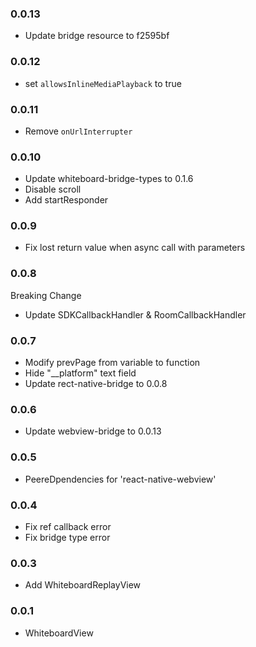 ### 0.0.13
- Update bridge resource to f2595bf
### 0.0.12
- set `allowsInlineMediaPlayback` to true
### 0.0.11
- Remove `onUrlInterrupter`
### 0.0.10
- Update whiteboard-bridge-types to 0.1.6
- Disable scroll
- Add startResponder
### 0.0.9
- Fix lost return value when async call with parameters
### 0.0.8
Breaking Change
  - Update SDKCallbackHandler & RoomCallbackHandler
### 0.0.7
- Modify prevPage from variable to function
- Hide "__platform" text field
- Update rect-native-bridge to 0.0.8
### 0.0.6
- Update webview-bridge to 0.0.13
### 0.0.5
- PeereDpendencies for 'react-native-webview'
### 0.0.4
- Fix ref callback error
- Fix bridge type error
### 0.0.3
- Add WhiteboardReplayView
### 0.0.1
- WhiteboardView